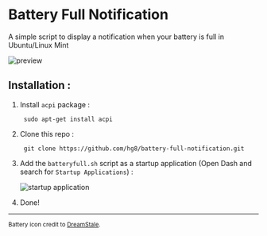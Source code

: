 # Battery Full Notification
A simple script to display a notification when your battery is full in Ubuntu/Linux Mint

![preview](http://i.imgur.com/rVGMBK8.png)

## Installation :

1. Install `acpi` package :

        sudo apt-get install acpi

2. Clone this repo :
        
        git clone https://github.com/hg8/battery-full-notification.git
        
3. Add the `batteryfull.sh` script as a startup application (Open Dash and search for `Startup Applications`) :

    ![startup application](http://i.imgur.com/pWcq9TW.png)

4. Done!


----

<sup>Battery icon credit to [DreamStale](http://www.dreamstale.com/free-download-40-battery-vector-icons/).</sup>


    

